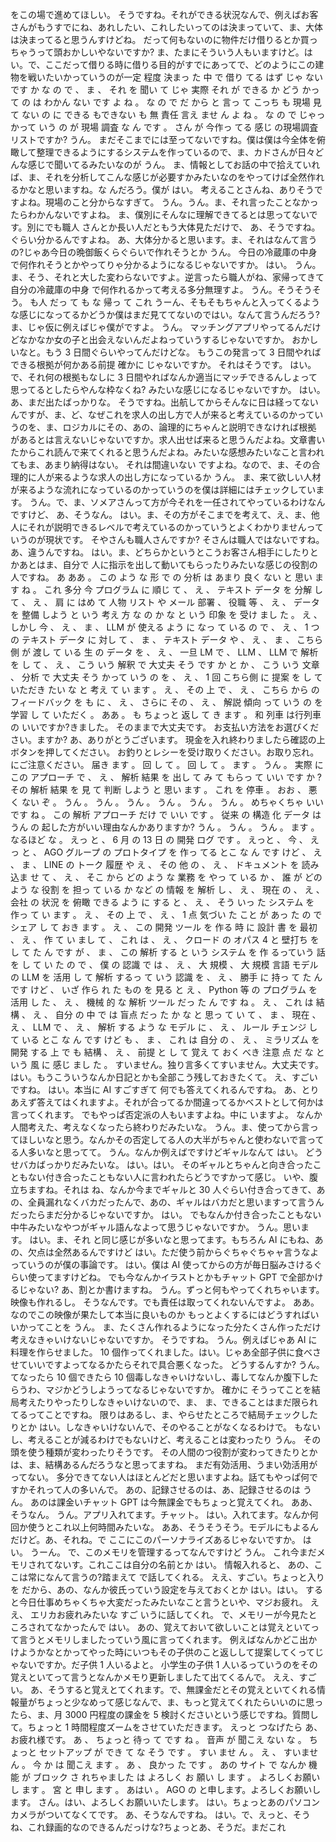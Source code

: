 をこの場で進めてほしい。
そうですね。それができる状況なんで、例えばお客さんがもうすでにね、あれしたい、これしたいってのは決まっていて、ま、大体は決まってると思うんすけどね。
だって何もないのに物件だけ借りるとか買っちゃうって頭おかしいやないですか?
ま、たまにそういう人もいますけど。はい。で、ここだって借りる時に借りる目的がすでにあってで、どのようにこの建物を戦いたいかっていうのが一定 程度 決まっ た 中 で 借り てる はず じゃ ない です か な の で 、 ま 、 それ を 聞い て じゃ 実際 それ が できる か どう かって の は わかん ない です よ ね 。 な の で だ から と 言っ て こっち も 現場 見 て ない の に できる もできない も 無 責任 言え ませ ん よ ね 。 な の で じゃっ かって いう の が 現場 調査 な ん です 。 さん が 今作っ てる 感じ の現場調査リストですか?
うん。
まだそこまでには至ってないですね。僕は僕は今全体を俯瞰して整理できるようにするシステムを作っているので、ま、カドさんが日々どんな感じで聞いてるみたいなのが
うん。
ま、情報としてお話の中で拾えていれば、ま、それを分析してこんな感じが必要すかみたいなのをやってけば全然作れるかなと思いますね。な
んだろう。僕が はい。
考えることさんね、ありそうですよね。現場のこと分からなすぎて。
うん。うん。ま、それ言ったことなかったらわかんないですよね。
ま、僕別にそんなに理解できてるとは思ってないです。別にでも職人 さんとか長い人だともう大体見ただけで、
あ、そうですね。ぐらい分かるんですよね。
あ、大体分かると思います。ま、それはなんて言うの?じゃあ今日の晩御飯くらぐらいで作れそうとか
うん。
今日の冷蔵庫の中身で何作れそうとかやってりゃ分かるようになるじゃないですか。
はい。
うん。ま、そう、それと大した変わらないですよ。逆言ったら職人がね、家帰ってきて自分の冷蔵庫の中身 で何作れるかって考える多分無理すよ。
うん。そうそうそう。 も人 だっ て も な 帰っ て これ
うーん、そもそもちゃんと入ってくるような感じになってるかどうか僕はまだ見ててないのではい。なんて言うんだろう?ま、じゃ仮に例えばじゃ僕がですよ。
うん。
マッチングアプリやってるんだけどなかなか女の子と出会えないんだよねっていうするじゃないですか。 おかしいなと。もう 3 日間ぐらいやってんだけどな。
もうこの発言って 3 日間やればできる根拠が何かある前提
確かに
じゃないですか。
それはそうです。
はい。
で、それ何の根拠もなしに 3 日間やればなんか適当にマッチできるんしょって思ってるとしたらやんな枠なくね? みたいな感じになるじゃないですか。
はい。
あ、まだ出たばっかりな。
そうですね。出航してからそんなに日は経ってないんですが、ま、ど、なぜこれを求人の出し方で人が来ると考えているのかっていうのを、ま、ロジカルにその、あの、論理的にちゃんと説明できなければ根拠 があるとは言えないじゃないですか。求人出せば来ると思うんだよね。文章書いたからこれ読んで来てくれると思うんだよね。みたいな感想みたいなこと言われてもま、あまり納得はない。
それは間違いない
ですよね。なので、ま、その合理的に人が来るような求人の出し方になっているか
うん。
ま、来て欲しい人材が来るような流れになっているのかっていうのを僕は詳細にはチェックしています。 うん。で、ま、ソメアさんって方が今それを一任されてやっているわけなんですけど、
あ、そうなん。
はい。ま、その方がそこまでを考えて、え、ま、他人にそれが説明できるレベルで考えているのかっていうとよくわかりませんっていうのが現状です。
そやさんも職人さんですか?
そさんは職人ではないですね。
あ、違うんですね。
はい。ま、どちらかというとこうお客さん相手にしたりとかあとはま、自分で 人に指示を出して動いてもらったりみたいな感じの役割の人ですね。 あ ああ 。 この よう な 形 で の 分析 は あまり 良く ない と 思い ます ね 。 これ 多分 今 プログラム に 順じ て 、 え 、 テキスト データ を 分解 し て 、 え 、 肩 に はめ て 人物 リスト や メール 部署 、 役職 等 、 え 、 データ を 整備 しよう と いう 考え 方 な の か な と いう 印象 を 受け まし た 。 え 、 しかし 今 、 え 、 ま 、 LLM が 使える よう に なっ て いる の で 、 え 、 1 つ の テキスト データ に 対し て 、 ま 、 テキスト データ や 、 え 、 ま 、 こちら側 が 渡し て いる 生 の データ を 、 え 、 一旦 LM で 、 LLM 、 LLM で 解析 を し て 、 え 、 こう いう 解釈 で 大丈夫 そう です か と か 、 こう いう 文章 、 分析 で 大丈夫 そう かって いう の を 、 え 、 1 回 こちら側 に 提案 を し て いただき たい な と 考え て い ます 。 え 、 その 上 で 、 え 、 こちら から の フィードバック を も に 、 え 、 さらに その 、 え 、 解説 傾向 って いう の を 学習 し て いただく 。 ああ 。 も ちょっと 返し て き ます 。 和 列車 は行列車 の いいですか?きました。 そのままで大丈夫です。
お支払い方法をお選びください。ますか?
あ、ありがとうございます。
現金を入れ終わりましたら確認の上ボタンを押してください。
お釣りとレシーを受け取りください。お取り忘れ。 にご注意ください。 届き ます 。 回 し て 。 回 し て 。 ます 。 うん 。 実際 に この アプローチ で 、 え 、 解析 結果 を 出し て み て もらっ て いい です か ? その 解析 結果 を 見 て 判断 しよう と 思い ます 。 これ を 停車 。 おお 、 悪く ない ぞ 。 うん 。 うん 。 うん 。 うん 。 うん 。 うん 。 めちゃくちゃ いい です ね 。 この 解析 アプローチ だけ で いい です 。 従来 の 構造 化 データ は うん の 起した方がいい理由なんかありますか? うん 。 うん 。 うん 。 ます 。 なるほど な 。 えっ と 、 6 月 の 13 日 の 開発 ログ です 。 えっと 、 今 、 えっ と 、 AGO グループ の プロトタイプ を 作っ てる とこ な ん です けど 、 え 、 ま 、 LINE の トーク 履歴 や え 、 その 他 の 、 え 、 ドキュメント を 読み込ま せ て 、 え 、 そこ から どの よう な 業務 を やっ て いる か 、 誰 が どの よう な 役割 を 担っ て いる か など の 情報 を 解析 し 、 え 、 現在 の 、 え 、 会社 の 状況 を 俯瞰 できる よう に する と 、 え 、 そう いっ た システム を 作っ て い ます 。 え 、 その 上 で 、 え 、 1 点 気づい た こと が あっ た の で シェア し て おき ます 。 え 、 この 開発 ツール を 作る 時 に 設計 書 を 最初 、 え 、 作 て い まし て 、 これ は 、 え 、 クロード の オパス 4 と 壁打ち を し て た ん です が 、 ま 、 この 解析 する と いう システム を 作 るっていう 話 を し て い た の で 、 僕 の 認識 で は 、 え 、 大 規模 、 大 規模 言語 モデル の LLM を 活用 し て 解析 するっ て いう 認識 を 、 え 、 勝手 に 持っ て た ん です けど 、 いざ 作ら れ た もの を 見る と え 、 Python 等 の プログラム を 活用 し た 、 え 、 機械 的 な 解析 ツール だっ た ん です ね 。 え 、 これ は 結構 、 え 、 自分 の 中 で は 盲点 だっ た か な と 思っ て い て 、 ま 、 現在 、 え 、 LLM で 、 え 、 解析 する よう な モデル に 、 え 、 ルール チェンジ し て いる とこ な ん です けど も 、 ま 、 これ は 自分 の 、 え 、 ミラリズム を 開発 する 上 で も 結構 、 え 、 前提 と し て 覚え て おく べき 注意 点 だ な と いう 風 に 感じ まし た 。 すいません。独り言多くてすいません。大丈夫です。
はい。もうこういうなんか日記とかも全部こう残しておきたくて。
え、すごいですね。
はい。本当に AI すごすぎて 何でも答えてくれるんですね。
あ、とりあえず答えてはくれますよ。それが合ってるか間違ってるかベストとして何かは言ってくれます。
でもやっぱ否定派の人もいますよね。中に
いますよ。
なんか人間考えた、考えなくなったら終わりだみたいな。
うん。ま、使ってから言ってほしいなと思う。なんかその否定してる人の大半がちゃんと使わないで言ってる人多いなと思ってて。 うん。なんか例えばですけどギャルなんて
はい。
どうせバカばっかりだみたいな。
はい。はい。
そのギャルとちゃんと向き合ったこともない付き合ったこともない人に言われたらどうですかって感じ。
いや、腹立ちますね。それは
ね、なんか今までギャルと 30 人ぐらい付き合ってきて、あの、全員漏れなくバカだったんで、あの、ギャルはバカだと思いますって言うんだったらまだ分かるじゃないですか。
はい。
でもなんか付き合ったこともない中牛みたいなやつがギャル語んなよって思うじゃないですか。
うん。思います。
はい。ま、それ と同じ感じが多いなと思ってます。もちろん AI にもね、あの、欠点は全然あるんですけど
はい。ただ使う前からぐちゃぐちゃャ言うなよっていうのが僕の事論です。
はい。僕は AI 使ってからの方が毎日脳みさけるぐらい使ってますけどね。
でも今なんかイラストとかもチャット GPT で全部かけるじゃない?
あ、割とか書けますね。 うん。ずっと何もやってくれちゃいます。
映像も作れるし。
そうなんです。でも責任は取ってくれないんですよ。
ああ。
なのでこの映像が果たして本当に良いものか
もっとよくするにはどうすればいいかってことを
うん。
ま、たくさん作れるようになった分たくさん作っただけ考えなきゃいけないじゃないですか。
そうですね。
うん。例えばじゃあ AI に料理を作らせました。 10 個作ってくれました。はい。じゃあ全部子供に食べさせていいですよってなるかたらそれで具合悪くなった。 どうするんすか?
うん。てなったら 10 個できたら 10 個毒しなきゃいけないし、毒してなんか腹下したらうわ、マジかどうしようってなるじゃないですか。
確かに
そうってことを結局考えたりやったりしなきゃいけないので、ま、
ま、できることはまだ限られてるってことですね。
限りはあるし、ま、やらせたところで結局チェックしたりとか
はい。しなきゃいけないんで、そのやることがなくなるわけで。 もないし、考えることが減るわけでもないけど、考えることは変わったり
うん。
その頭を使う種類が変わったりそうです。
その人間のつ役割が変わってきたりとかは、ま、結構あるんだろうなと思ってますね。
まだ有効活用、うまい効活用がってない。
多分できてない人はほとんどだと思いますよね。話てもやっぱ何ですかそれって人の多いんで。 あの、記録させるのは、あ、記録させるのは
うん。
あのは課金いチャット GPT は今無課金でもちょっと覚えてくれ。
ああ、そうなん。
うん。アプリ入れてます。チャット。
はい。入れてます。なんか何回か使うとこれ以上何時間みたいな。
ああ、そうそうそう。モデルにもよるんだけど。あ、それね。で ここにこのパーソナライズあるじゃないですか。
はい。
うーん。
で、このメモリを管理するってなんですけど
うん。
これ今まだメモリされてないす。これここは自分の名前とか
はい。
情報入れると、
あの、ここは常になんて言うの?踏まえて で話してくれる。
ええ、すごい。ちょっと入りを
だから、あの、なんか彼氏っていう設定を与えておくとか
はい。はい。
すると今日仕事めちゃくちゃ大変だったみたいなこと言うといや、マジお疲れ。
ええ、
エリカお疲れみたいな
すご
いうに話してくれ。
で、メモリーが今見たところされてなかったんで
はい。
あの、覚えておいて欲しいことは覚えといてって言うとメモリしましたっていう風に言ってくれます。 例えばなんかどこ出かけようかなとかってやった時にいつもその子供のこと返しして提案してくってじゃないですか。だ子供 1 人いるよと。
小学生の子供 1 人いるっていうのをその覚えといてって言うとなんかメモり更新しましたて出てくるんで。
ええ、すごい。
あ、そうすると覚えとてくれます。で、無課金だとその覚えといてくれる情報量がちょっと少なめって感じなんで、ま、もっと覚えてくれたらいいのに思ったら、ま、月 3000 円程度の課金を 5 検討くださいという感じですね。質問して。ちょっと 1 時間程度ズームをさせていただきます。 えっと つなげたら
あ、お疲れ様です。 あ 、 ちょっと 待っ て です ね 。 音声 が 聞こえ ない な 。 ちょっと セットアップ が でき て な そう です 。 すい ませ ん 。 え 、 すいません 。 今 か は 聞こえ ます 。 あ 、 良かっ た です 。 あの サイト で なんか 機能 が ブロック さ れちゃました は
よろしく お 願い し ます 。 よろしくお願いし ます 。 宮 と 申し ます 。 あはい 。 AGO の と申します。よろしくお願いします。
さん。はい、よろしくお願いいたします。
はい。ちょっとあのパソコンカメラがついてなくてです。
あ、そうなんですね。
はい。で、えっと、そうね、これ録画的なのできるんだっけな?ちょっとあ、そうだ。まだこれ